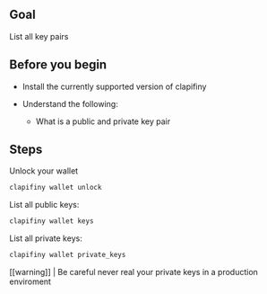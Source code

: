 ## Goal

List all key pairs

## Before you begin

* Install the currently supported version of clapifiny

* Understand the following:
  * What is a public and private key pair

## Steps

Unlock your wallet

```bash
clapifiny wallet unlock
```

List all public keys:

```bash
clapifiny wallet keys
```

List all private keys:

```bash
clapifiny wallet private_keys

```

[[warning]]
| Be careful never real your private keys in a production enviroment
